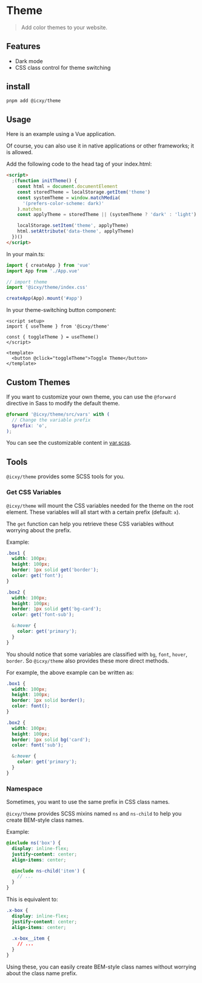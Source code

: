 # Theme

> Add color themes to your website.

## Features

- Dark mode
- CSS class control for theme switching

## install

```bash
pnpm add @icxy/theme
```

## Usage

Here is an example using a Vue application.

Of course, you can also use it in native applications or other frameworks; it is allowed.

Add the following code to the head tag of your index.html:

```html
<script>
  ;(function initTheme() {
    const html = document.documentElement
    const storedTheme = localStorage.getItem('theme')
    const systemTheme = window.matchMedia(
      '(prefers-color-scheme: dark)'
    ).matches
    const applyTheme = storedTheme || (systemTheme ? 'dark' : 'light')

    localStorage.setItem('theme', applyTheme)
    html.setAttribute('data-theme', applyTheme)
  })()
</script>
```

In your main.ts:

```ts
import { createApp } from 'vue'
import App from './App.vue'

// import theme
import '@icxy/theme/index.css'

createApp(App).mount('#app')
```

In your theme-switching button component:

```vue
<script setup>
import { useTheme } from '@icxy/theme'

const { toggleTheme } = useTheme()
</script>

<template>
  <button @click="toggleTheme">Toggle Theme</button>
</template>
```

## Custom Themes

If you want to customize your own theme, you can use the `@forward` directive in Sass to modify the default theme.

```scss
@forward '@icxy/theme/src/vars' with (
  // Change the variable prefix
  $prefix: 'o',
);
```

You can see the customizable content in [var.scss](<./src/_vars.scss>).

## Tools

`@icxy/theme` provides some SCSS tools for you.

### Get CSS Variables

`@icxy/theme` will mount the CSS variables needed for the theme on the root element. These variables will all start with a certain prefix (default: `x`).

The `get` function can help you retrieve these CSS variables without worrying about the prefix.

Example:

```scss
.box1 {
  width: 100px;
  height: 100px;
  border: 1px solid get('border');
  color: get('font');
}

.box2 {
  width: 100px;
  height: 100px;
  border: 1px solid get('bg-card');
  color: get('font-sub');

  &:hover {
    color: get('primary');
  }
}
```

You should notice that some variables are classified with `bg`, `font`, `hover`, `border`. So `@icxy/theme` also provides these more direct methods.

For example, the above example can be written as:

```scss
.box1 {
  width: 100px;
  height: 100px;
  border: 1px solid border();
  color: font();
}

.box2 {
  width: 100px;
  height: 100px;
  border: 1px solid bg('card');
  color: font('sub');

  &:hover {
    color: get('primary');
  }
}
```

### Namespace

Sometimes, you want to use the same prefix in CSS class names.

`@icxy/theme` provides SCSS mixins named `ns` and `ns-child` to help you create BEM-style class names.

Example:

```scss
@include ns('box') {
  display: inline-flex;
  justify-content: center;
  align-items: center;

  @include ns-child('item') {
    // ...
  }
}
```

This is equivalent to:

```css
.x-box {
  display: inline-flex;
  justify-content: center;
  align-items: center;

  .x-box__item {
    // ...
  }
}
```

Using these, you can easily create BEM-style class names without worrying about the class name prefix.
